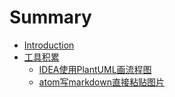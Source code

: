 # Summary

* [Introduction](README.md)
* [工具积累](tools/README.md)
    * [IDEA使用PlantUML画流程图](tools/uml.md)
    * [atom写markdown直接粘贴图片](tools/atom.md)

